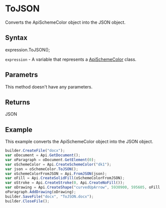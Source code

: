 # ToJSON

Converts the ApiSchemeColor object into the JSON object.

## Syntax

expression.ToJSON();

`expression` - A variable that represents a [ApiSchemeColor](../ApiSchemeColor.md) class.

## Parametrs

This method doesn't have any parameters.

## Returns

JSON

## Example

This example converts the ApiSchemeColor object into the JSON object.

```javascript
builder.CreateFile("docx");
var oDocument = Api.GetDocument();
var oParagraph = oDocument.GetElement(0);
var oSchemeColor = Api.CreateSchemeColor("dk1");
var json = oSchemeColor.ToJSON();
var oSchemeColorFromJSON = Api.FromJSON(json);
var oFill = Api.CreateSolidFill(oSchemeColorFromJSON);
var oStroke = Api.CreateStroke(0, Api.CreateNoFill());
var oDrawing = Api.CreateShape("curvedUpArrow", 5930900, 595605, oFill, oStroke);
oParagraph.AddDrawing(oDrawing);
builder.SaveFile("docx", "ToJSON.docx");
builder.CloseFile();
```